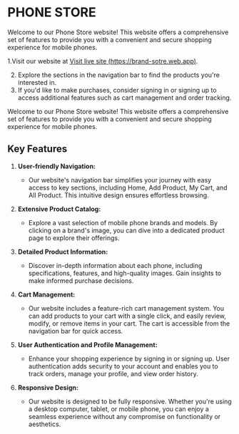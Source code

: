 # PHONE STORE

Welcome to our Phone Store website! This website offers a comprehensive set of features to provide you with a convenient and secure shopping experience for mobile phones.

1.Visit our website at [Visit live site (https://brand-sotre.web.app)](#).

2. Explore the sections in the navigation bar to find the products you're interested in.
3. If you'd like to make purchases, consider signing in or signing up to access additional features such as cart management and order tracking.



Welcome to our Phone Store website! This website offers a comprehensive set of features to provide you with a convenient and secure shopping experience for mobile phones.

## Key Features

1. **User-friendly Navigation:**
   - Our website's navigation bar simplifies your journey with easy access to key sections, including Home, Add Product, My Cart, and All Product. This intuitive design ensures effortless browsing.

2. **Extensive Product Catalog:**
   - Explore a vast selection of mobile phone brands and models. By clicking on a brand's image, you can dive into a dedicated product page to explore their offerings.

3. **Detailed Product Information:**
   - Discover in-depth information about each phone, including specifications, features, and high-quality images. Gain insights to make informed purchase decisions.

4. **Cart Management:**
   - Our website includes a feature-rich cart management system. You can add products to your cart with a single click, and easily review, modify, or remove items in your cart. The cart is accessible from the navigation bar for quick access.

5. **User Authentication and Profile Management:**
   - Enhance your shopping experience by signing in or signing up. User authentication adds security to your account and enables you to track orders, manage your profile, and view order history.

6. **Responsive Design:**
   - Our website is designed to be fully responsive. Whether you're using a desktop computer, tablet, or mobile phone, you can enjoy a seamless experience without any compromise on functionality or aesthetics.
